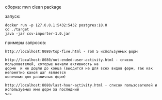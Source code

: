 сборка: mvn clean package

запуск:
 
    docker run -p 127.0.0.1:5432:5432 postgres:10.0 
    cd ./target
    java -jar csv-importer-1.0.jar
    
примеры запросов:

    http://localhost:8080/top-five.html - топ 5 используемых форм
    
    http://localhost:8080/not-ended-user-activity.html - список пользователей, которые начали активность на 
    форме  и не дошли до конца (выодится не для всех видов форм, так как непонятно какой шаг является 
    конечным для различных форм)
    
    http://localhost:8080/last-hour-activity.html - список пользователей и используемых ими форм за последний 
    час
